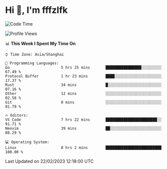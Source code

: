 # Hi 👋, I'm fffzlfk

<!--START_SECTION:waka-->
![Code Time](http://img.shields.io/badge/Code%20Time-52%20hrs%2046%20mins-blue)

![Profile Views](http://img.shields.io/badge/Profile%20Views-7-blue)

📊 **This Week I Spent My Time On** 

```text
⌚︎ Time Zone: Asia/Shanghai

💬 Programming Languages: 
Go                       5 hrs 25 mins       ████████████████░░░░░░░░░   67.49 % 
Protocol Buffer          1 hr 23 mins        ████░░░░░░░░░░░░░░░░░░░░░   17.37 % 
Rust                     34 mins             █░░░░░░░░░░░░░░░░░░░░░░░░   07.16 % 
Other                    12 mins             ░░░░░░░░░░░░░░░░░░░░░░░░░   02.58 % 
Git                      8 mins              ░░░░░░░░░░░░░░░░░░░░░░░░░   01.79 % 

🔥 Editors: 
VS Code                  7 hrs 22 mins       ███████████████████████░░   91.71 % 
Neovim                   39 mins             ██░░░░░░░░░░░░░░░░░░░░░░░   08.29 % 

💻 Operating System: 
Linux                    8 hrs 2 mins        █████████████████████████   100.00 % 

```


 Last Updated on 22/02/2023 12:18:00 UTC
<!--END_SECTION:waka-->
